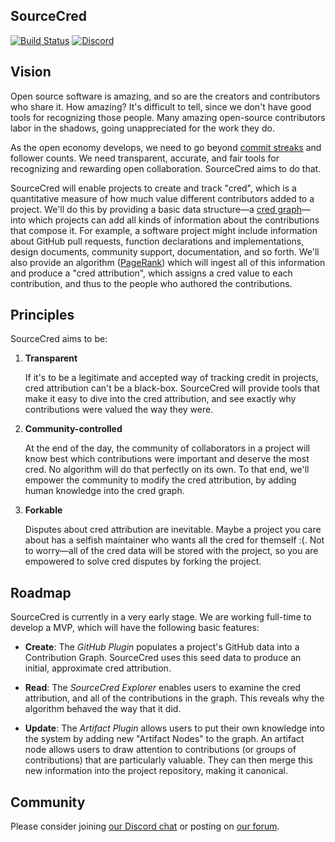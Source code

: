 ## SourceCred

[![Build Status](https://travis-ci.org/sourcecred/sourcecred.svg?branch=master)](https://travis-ci.org/sourcecred/sourcecred)
[![Discord](https://img.shields.io/discord/453243919774253079.svg)](https://discord.gg/tsBTgc9)

## Vision

Open source software is amazing, and so are the creators and contributors who
share it. How amazing? It's difficult to tell, since we don't have good tools
for recognizing those people. Many amazing open-source contributors labor in
the shadows, going unappreciated for the work they do.

As the open economy develops, we need to go beyond [commit streaks] and
follower counts. We need transparent, accurate, and fair tools for recognizing
and rewarding open collaboration. SourceCred aims to do that.

[commit streaks]: https://www.mxsasha.eu/blog/2016/04/01/how-github-contribution-graph-is-harmful/

SourceCred will enable projects to create and track "cred", which is a
quantitative measure of how much value different contributors added to a
project. We'll do this by providing a basic data structure—a [cred graph]—into
which projects can add all kinds of information about the contributions that
compose it. For example, a software project might include information about
GitHub pull requests, function declarations and implementations, design
documents, community support, documentation, and so forth. We'll also provide
an algorithm ([PageRank]) which will ingest all of this information and produce
a "cred attribution", which assigns a cred value to each contribution, and thus
to the people who authored the contributions.

[cred graph]: https://en.wikipedia.org/wiki/Directed_graph
[PageRank]: https://en.wikipedia.org/wiki/PageRank

## Principles

SourceCred aims to be:

1. **Transparent**

   If it's to be a legitimate and accepted way of tracking credit in projects,
   cred attribution can't be a black-box. SourceCred will provide tools that
   make it easy to dive into the cred attribution, and see exactly why
   contributions were valued the way they were.

2. **Community-controlled**

   At the end of the day, the community of collaborators in a project will know
   best which contributions were important and deserve the most cred. No
   algorithm will do that perfectly on its own. To that end, we'll empower the
   community to modify the cred attribution, by adding human knowledge into the
   cred graph.

3. **Forkable**

   Disputes about cred attribution are inevitable. Maybe a project you care
   about has a selfish maintainer who wants all the cred for themself :(. Not
   to worry—all of the cred data will be stored with the project, so you are
   empowered to solve cred disputes by forking the project.

## Roadmap
SourceCred is currently in a very early stage. We are working full-time to
develop a MVP, which will have the following basic features:

- **Create**: The *GitHub Plugin* populates a project's GitHub data into a
  Contribution Graph. SourceCred uses this seed data to produce an initial,
  approximate cred attribution.

- **Read**: The *SourceCred Explorer* enables users to examine the cred
  attribution, and all of the contributions in the graph. This reveals why the
  algorithm behaved the way that it did.

- **Update**: The *Artifact Plugin* allows users to put their own knowledge into
  the system by adding new "Artifact Nodes" to the graph. An artifact node
  allows users to draw attention to contributions (or groups of contributions)
  that are particularly valuable. They can then merge this new information
  into the project repository, making it canonical.

## Community
Please consider joining [our Discord chat] or posting on [our forum].

[our Discord chat]: https://discord.gg/tsBTgc9
[our forum]: https://spectrum.chat/sourcecred

